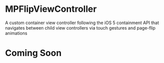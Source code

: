 MPFlipViewController
====================

A custom container view controller following the iOS 5 containment API that navigates between child view controllers via touch gestures and page-flip animations
  
Coming Soon
===========
